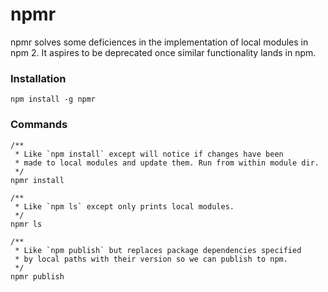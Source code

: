 npmr
====

npmr solves some deficiences in the implementation of local modules in
npm 2. It aspires to be deprecated once similar functionality lands in npm.

### Installation

`npm install -g npmr`

### Commands

```
/**
 * Like `npm install` except will notice if changes have been
 * made to local modules and update them. Run from within module dir.
 */
npmr install

/**
 * Like `npm ls` except only prints local modules.
 */
npmr ls

/**
 * Like `npm publish` but replaces package dependencies specified
 * by local paths with their version so we can publish to npm.
 */
npmr publish
```
